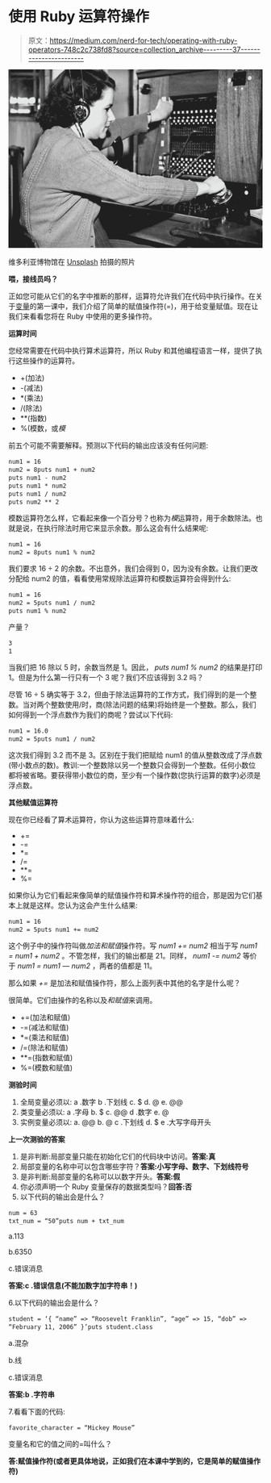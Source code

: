 # 使用 Ruby 运算符操作

> 原文：<https://medium.com/nerd-for-tech/operating-with-ruby-operators-748c2c738fd8?source=collection_archive---------37----------------------->

![](img/ae605132aa339dab75afb97763e0c09d.png)

维多利亚博物馆在 [Unsplash](https://unsplash.com/s/photos/switchboard?utm_source=unsplash&utm_medium=referral&utm_content=creditCopyText) 拍摄的照片

**喂，接线员吗？**

正如您可能从它们的名字中推断的那样，运算符允许我们在代码中执行操作。在关于[变量](/nerd-for-tech/lets-learn-about-ruby-variables-8110f0a725d4)的第一课中，我们介绍了简单的赋值操作符(=)，用于给变量赋值。现在让我们来看看您将在 Ruby 中使用的更多操作符。

**运算时间**

您经常需要在代码中执行算术运算符，所以 Ruby 和其他编程语言一样，提供了执行这些操作的运算符。

*   +(加法)
*   -(减法)
*   *(乘法)
*   /(除法)
*   **(指数)
*   %(模数，或*模*

前五个可能不需要解释。预测以下代码的输出应该没有任何问题:

```
num1 = 16
num2 = 8puts num1 + num2
puts num1 - num2
puts num1 * num2
puts num1 / num2
puts num2 ** 2
```

模数运算符怎么样，它看起来像一个百分号？也称为*模*运算符，用于余数除法。也就是说，在执行除法时用它来显示余数。那么这会有什么结果呢:

```
num1 = 16
num2 = 8puts num1 % num2
```

我们要求 16 ÷ 2 的余数。不出意外，我们会得到 0，因为没有余数。让我们更改分配给 num2 的值，看看使用常规除法运算符和模数运算符会得到什么:

```
num1 = 16
num2 = 5puts num1 / num2
puts num1 % num2
```

产量？

```
3
1
```

当我们把 16 除以 5 时，余数当然是 1。因此， *puts num1 % num2* 的结果是打印 1。但是为什么第一行只有一个 3 呢？我们不应该得到 3.2 吗？

尽管 16 ÷ 5 确实等于 3.2，但由于除法运算符的工作方式，我们得到的是一个整数。当对两个整数使用/时，商(除法问题的结果)将始终是一个整数。那么，我们如何得到一个浮点数作为我们的商呢？尝试以下代码:

```
num1 = 16.0
num2 = 5puts num1 / num2
```

这次我们得到 3.2 而不是 3。区别在于我们把赋给 num1 的值从整数改成了浮点数(带小数点的数)。教训:一个整数除以另一个整数只会得到一个整数。任何小数位都将被省略。要获得带小数位的商，至少有一个操作数(您执行运算的数字)必须是浮点数。

**其他赋值运算符**

现在你已经看了算术运算符，你认为这些运算符意味着什么:

*   +=
*   -=
*   *=
*   /=
*   **=
*   %=

如果你认为它们看起来像简单的赋值操作符和算术操作符的组合，那是因为它们基本上就是这样。您认为这会产生什么结果:

```
num1 = 16
num2 = 5puts num1 += num2
```

这个例子中的操作符叫做*加法和赋值*操作符。写 *num1 += num2* 相当于写 *num1 = num1 + num2* 。不管怎样，我们的输出都是 21。同样， *num1 -= num2* 等价于 *num1 = num1 — num2* ，两者的值都是 11。

那么如果 *+=* 是加法和赋值操作符，那么上面列表中其他的名字是什么呢？

很简单。它们由操作的名称以及*和赋值*来调用。

*   +=(加法和赋值)
*   -=(减法和赋值)
*   *=(乘法和赋值)
*   /=(除法和赋值)
*   **=(指数和赋值)
*   %=(模数和赋值)

**测验时间**

1.  全局变量必须以:
    a .数字
    b .下划线
    c. $
    d. @
    e. @@
2.  类变量必须以:
    a .字母
    b. $
    c. @@
    d .数字
    e. @
3.  实例变量必须以:
    a. @@
    b. @
    c .下划线
    d. $
    e .大写字母开头

**上一次测验的答案**

1.  是非判断:局部变量只能在初始化它们的代码块中访问。**答案:真**
2.  局部变量的名称中可以包含哪些字符？**答案:小写字母、数字、下划线符号**
3.  是非判断:局部变量的名称可以以数字开头。**答案:假**
4.  你必须声明一个 Ruby 变量保存的数据类型吗？**回答:否**
5.  以下代码的输出会是什么？

```
num = 63
txt_num = “50”puts num + txt_num
```

a.113

b.6350

c.错误消息

**答案:c .错误信息(不能加数字加字符串！)**

6.以下代码的输出会是什么？

```
student = ‘{ “name” => “Roosevelt Franklin”, “age” => 15, “dob” => “February 11, 2006” }’puts student.class
```

a.混杂

b.线

c.错误消息

**答案:b .字符串**

7.看看下面的代码:

```
favorite_character = “Mickey Mouse”
```

变量名和它的值之间的=叫什么？

**答:赋值操作符(或者更具体地说，正如我们在本课中学到的，它是简单的赋值操作符)**